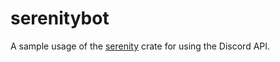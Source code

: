 # serenitybot
A sample usage of the [serenity](https://github.com/serenity-rs/serenity) crate for using the Discord API.